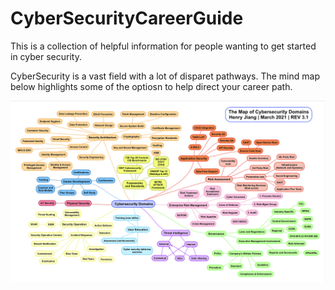 # CyberSecurityCareerGuide
This is a collection of helpful information for people wanting to get started in cyber security.

CyberSecurity is a vast field with a lot of disparet pathways. The mind map below highlights some of the optiosn to help direct your career path. 

<img src="mindmap.png"
     alt="CyberSecurityMindMapv3.1"
     style="float: left; margin-right: 10px;" />
